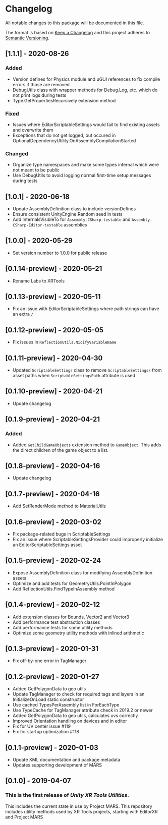 # Changelog
All notable changes to this package will be documented in this file.

The format is based on [Keep a Changelog](http://keepachangelog.com/en/1.0.0/)
and this project adheres to [Semantic Versioning](http://semver.org/spec/v2.0.0.html).

## [1.1.1] - 2020-08-26
### Added
- Version defines for Physics module and uGUI references to fix compile errors if those are removed
- DebugUtils class with wrapper methods for Debug.Log, etc. which do not print logs during tests
- Type.GetPropertiesRecursively extension method

### Fixed
- Issues where EditorScriptableSettings would fail to find existing assets and overwrite them
- Exceptions that do not get logged, but occured in OptionalDependencyUtility.OnAssemblyCompilationStarted

### Changed
- Organize type namespaces and make some types internal which were not meant to be public
- Use DebugUtils to avoid logging normal first-time setup messages during tests

## [1.0.1] - 2020-06-18
- Update AssemblyDefinition class to include versionDefines
- Ensure consistent UnityEngine.Random seed in tests
- Add InternalsVisibleTo for `Assembly-CSharp-testable` and `Assembly-CSharp-Editor-testable` assemblies

## [1.0.0] - 2020-05-29
- Set version number to 1.0.0 for public release

## [0.1.14-preview] - 2020-05-21
- Rename Labs to XRTools

## [0.1.13-preview] - 2020-05-11
- Fix an issue with EditorScriptableSettings where path strings can have an extra `/`

## [0.1.12-preview] - 2020-05-05
- Fix issues in `ReflectionUtils.NicifyVariableName`

## [0.1.11-preview] - 2020-04-30
- Updated `ScriptableSettings` class to remove `ScriptableSettings/` from asset paths when `ScriptableSettingsPath` attribute is used

## [0.1.10-preview] - 2020-04-21
- Update changelog

## [0.1.9-preview] - 2020-04-21
### Added
- Added `GetChildGameObjects` extension method to `GameObject`. This adds the direct children of the game object to a list.

## [0.1.8-preview] - 2020-04-16
- Update changelog

## [0.1.7-preview] - 2020-04-16
- Add SetRenderMode method to MaterialUtils

## [0.1.6-preview] - 2020-03-02
- Fix package-related bugs in ScriptableSettings
- Fix an issue where ScriptableSettingsProvider could improperly initialize an EditorScriptableSettings asset

## [0.1.5-preview] - 2020-02-24
- Expose AssemblyDefinition class for modifying AssemblyDefinition assets
- Optimize and add tests for GeometryUtils.PointInPolygon
- Add ReflectionUtils.FindTypeInAssembly method

## [0.1.4-preview] - 2020-02-12
- Add extension classes for Bounds, Vector2 and Vector3
- Add performance test abstraction classes
- Add performance tests for some utility methods
- Optimize some geometry utility methods with inlined arithmetic

## [0.1.3-preview] - 2020-01-31
- Fix off-by-one error in TagManager

## [0.1.2-preview] - 2020-01-27
- Added GetPolygonData to geo utils
- Update TagManager to check for required tags and layers in an InitializeOnLoad static constructor
- Use cached TypesPerAssembly list in ForEachType
- Use TypeCache for TagManager attribute check in 2019.2 or newer
- Added GetPolygonData to geo utils, calculates uvs correctly
- Improved Orientation handling on devices and in editor
- Fix for UV center issue #119
- Fix for startup optimization #118

## [0.1.1-preview] - 2020-01-03
- Update XML documentation and package metadata
- Updates supporting development of MARS

## [0.1.0] - 2019-04-07

### This is the first release of *Unity XR Tools Utilities*.

This includes the current state in use by Project MARS.
This repository includes utility methods used by XR Tools projects, starting with EditorXR and Project MARS
